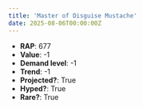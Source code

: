 ```yaml
---
title: 'Master of Disguise Mustache'
date: 2025-08-06T00:00:00Z
---
```

- **RAP**: 677
- **Value**: -1
- **Demand level**: -1
- **Trend**: -1
- **Projected?**: True
- **Hyped?**: True
- **Rare?**: True
